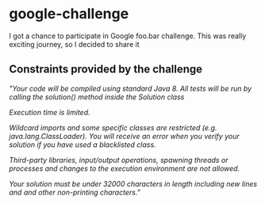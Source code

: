 # google-challenge
I got a chance to participate in Google foo.bar challenge. This was really exciting journey, so I decided to share it


## Constraints provided by the challenge
*"Your code will be compiled using standard Java 8. All tests will be run by calling the solution() method inside the Solution class*

*Execution time is limited.*

*Wildcard imports and some specific classes are restricted (e.g. java.lang.ClassLoader). You will receive an error when you verify your solution if you have used a blacklisted class.*

*Third-party libraries, input/output operations, spawning threads or processes and changes to the execution environment are not allowed.*

*Your solution must be under 32000 characters in length including new lines and and other non-printing characters."*
